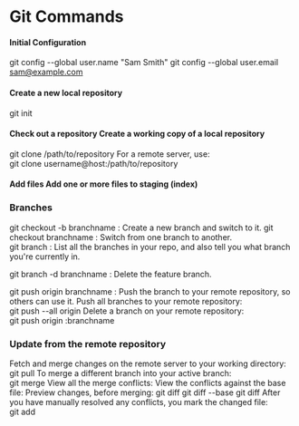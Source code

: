 # Git Commands


#### Initial Configuration

git config --global user.name "Sam Smith"
git config --global user.email sam@example.com

#### Create a new local repository	 	
git init

#### Check out a repository	Create a working copy of a local repository	
git clone /path/to/repository
For a remote server, use:	
git clone username@host:/path/to/repository


#### Add files	Add one or more files to staging (index)	


### Branches
git checkout -b branchname : Create a new branch and switch to it.
git checkout branchname    : Switch from one branch to another.	 
git branch  : List all the branches in your repo, and also tell you what branch you're currently in.
	
git branch -d branchname   : Delete the feature branch.

git push origin branchname : Push the branch to your remote repository, so others can use it.
Push all branches to your remote repository:	
git push --all origin
Delete a branch on your remote repository:	
git push origin :branchname



### Update from the remote repository
Fetch and merge changes on the remote server to your working directory:	git pull
To merge a different branch into your active branch:	
git merge <branchname>
View all the merge conflicts:
View the conflicts against the base file:
Preview changes, before merging:
git diff
git diff --base <filename>
git diff <sourcebranch> <targetbranch>
After you have manually resolved any conflicts, you mark the changed file:	
git add <filename>
